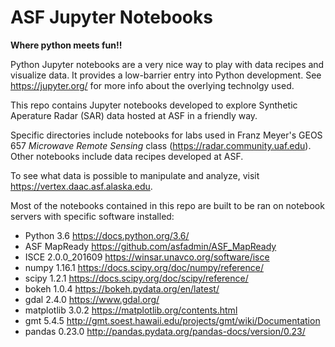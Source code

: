 # ASF Jupyter Notebooks
__Where python meets fun!!__

Python Jupyter notebooks are a very nice way to play with data recipes and visualize data. It provides a low-barrier entry into Python development. See https://jupyter.org/ for more info about the overlying technolgy used.

This repo contains Jupyter notebooks developed to explore Synthetic Aperature Radar (SAR) data hosted at ASF in a friendly way.

Specific directories include notebooks for labs used in Franz Meyer's GEOS 657 _Microwave Remote Sensing_ class (https://radar.community.uaf.edu). Other notebooks include data recipes developed at ASF.

To see what data is possible to manipulate and analyze, visit https://vertex.daac.asf.alaska.edu.


Most of the notebooks contained in this repo are built to be ran on notebook servers with specific software installed:

- Python 3.6  https://docs.python.org/3.6/
- ASF MapReady  https://github.com/asfadmin/ASF_MapReady
- ISCE 2.0.0_201609  https://winsar.unavco.org/software/isce
- numpy 1.16.1  https://docs.scipy.org/doc/numpy/reference/
- scipy 1.2.1  https://docs.scipy.org/doc/scipy/reference/
- bokeh 1.0.4  https://bokeh.pydata.org/en/latest/
- gdal 2.4.0  https://www.gdal.org/
- matplotlib 3.0.2  https://matplotlib.org/contents.html
- gmt 5.4.5  http://gmt.soest.hawaii.edu/projects/gmt/wiki/Documentation
- pandas 0.23.0  http://pandas.pydata.org/pandas-docs/version/0.23/
